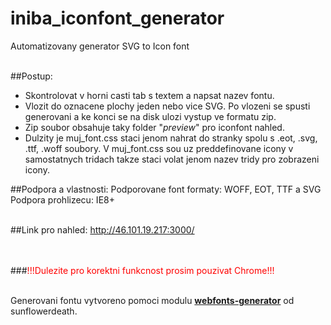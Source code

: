 # iniba_iconfont_generator
Automatizovany generator SVG to Icon font<br><br>

##Postup:
- Skontrolovat v horni casti tab s textem a napsat nazev fontu.<br>
- Vlozit do oznacene plochy jeden nebo vice SVG. Po vlozeni se spusti generovani a ke konci se na disk ulozi vystup ve formatu zip.<br>
- Zip soubor obsahuje taky folder "_preview_" pro iconfont nahled.<br>
- Dulzity je muj_font.css staci jenom nahrat do stranky spolu s .eot, .svg, .ttf, .woff soubory. V muj_font.css sou uz preddefinovane icony v samostatnych tridach takze staci volat jenom nazev tridy pro zobrazeni icony.

##Podpora a vlastnosti:
Podporovane font formaty: WOFF, EOT, TTF a SVG<br>
Podpora prohlizecu: IE8+<br><br>

##Link pro nahled:
http://46.101.19.217:3000/<br><br><br>

###<font color="red">!!!Dulezite pro korektni funkcnost prosim pouzivat Chrome!!!</font><br><br>

Generovani fontu vytvoreno pomoci modulu <a href="https://github.com/sunflowerdeath/webfonts-generator"><b>webfonts-generator</b></a> od sunflowerdeath.

